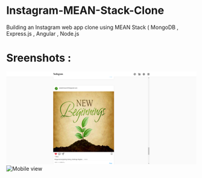 # Instagram-MEAN-Stack-Clone
Building an Instagram web app clone using MEAN Stack ( MongoDB , Express.js , Angular , Node.js 


# Sreenshots :
 <img src="https://github.com/Abdalrahman323/Instagram-MEAN-Stack-Clone/blob/master/screenshots/web-view.png" alt="Explore Page" width="800">

<img src="https://github.com/TheLordA/Instagram-Web-App-MERN-Stack-Clone/blob/master/Demo/HomePageDemo.PNG" alt="Mobile view" width="400">


